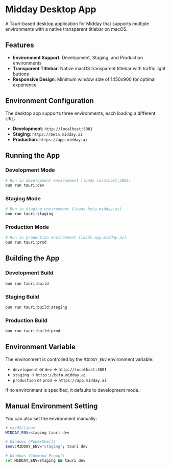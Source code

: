 # Midday Desktop App

A Tauri-based desktop application for Midday that supports multiple environments with a native transparent titlebar on macOS.

## Features

- **Environment Support**: Development, Staging, and Production environments
- **Transparent Titlebar**: Native macOS transparent titlebar with traffic light buttons
- **Responsive Design**: Minimum window size of 1450x900 for optimal experience

## Environment Configuration

The desktop app supports three environments, each loading a different URL:

- **Development**: `http://localhost:3001`
- **Staging**: `https://beta.midday.ai`
- **Production**: `https://app.midday.ai`

## Running the App

### Development Mode
```bash
# Run in development environment (loads localhost:3001)
bun run tauri:dev
```

### Staging Mode
```bash
# Run in staging environment (loads beta.midday.ai)
bun run tauri:staging
```

### Production Mode
```bash
# Run in production environment (loads app.midday.ai)
bun run tauri:prod
```

## Building the App

### Development Build
```bash
bun run tauri:build
```

### Staging Build
```bash
bun run tauri:build:staging
```

### Production Build
```bash
bun run tauri:build:prod
```

## Environment Variable

The environment is controlled by the `MIDDAY_ENV` environment variable:

- `development` or `dev` → `http://localhost:3001`
- `staging` → `https://beta.midday.ai`
- `production` or `prod` → `https://app.midday.ai`

If no environment is specified, it defaults to development mode.

## Manual Environment Setting

You can also set the environment manually:

```bash
# macOS/Linux
MIDDAY_ENV=staging tauri dev

# Windows (PowerShell)
$env:MIDDAY_ENV="staging"; tauri dev

# Windows (Command Prompt)
set MIDDAY_ENV=staging && tauri dev
```